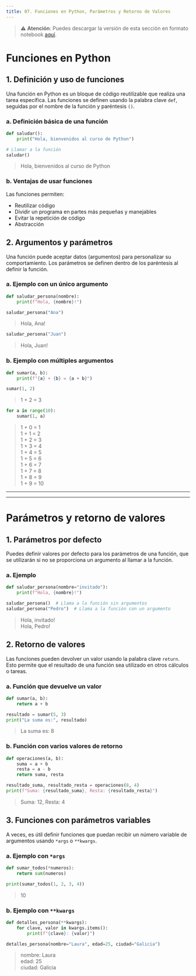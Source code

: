 ```yaml
---
title: 07. Funciones en Python, Parámetros y Retorno de Valores
---
```

> ⚠️ **Atención**:
> Puedes descargar la versión de esta sección en formato notebook [aquí](./resources/07_funciones.ipynb).  
	

# Funciones en Python

## 1. Definición y uso de funciones

Una función en Python es un bloque de código reutilizable que realiza una tarea específica. Las funciones se definen usando la palabra clave `def`, seguidas por el nombre de la función y paréntesis `()`.

### a. Definición básica de una función

```python
def saludar():
    print("Hola, bienvenidos al curso de Python")
```
	
```python
# Llamar a la función
saludar()
```
> Hola, bienvenidos al curso de Python  
	

### b. Ventajas de usar funciones

Las funciones permiten:

- Reutilizar código
- Dividir un programa en partes más pequeñas y manejables
- Evitar la repetición de código
- Abstracción
	

## 2. Argumentos y parámetros

Una función puede aceptar datos (argumentos) para personalizar su comportamiento. Los parámetros se definen dentro de los paréntesis al definir la función.

### a. Ejemplo con un único argumento

```python
def saludar_persona(nombre):
    print(f"Hola, {nombre}!")
```
	

```python
saludar_persona("Ana")
```
> Hola, Ana!  
	

```python
saludar_persona("Juan")
```
> Hola, Juan!  
	

### b. Ejemplo con múltiples argumentos

```python
def sumar(a, b):
    print(f"{a} + {b} = {a + b}")
```
	

```python
sumar(1, 2)
```
> 1 + 2 = 3  
	

```python
for a in range(10):
    sumar(1, a)
```
>  1 + 0 = 1  
>  1 + 1 = 2  
>  1 + 2 = 3  
>  1 + 3 = 4  
>  1 + 4 = 5  
>  1 + 5 = 6  
>  1 + 6 = 7  
>  1 + 7 = 8  
>  1 + 8 = 9  
>  1 + 9 = 10  
	

--- 
---

# Parámetros y retorno de valores

## 1. Parámetros por defecto

Puedes definir valores por defecto para los parámetros de una función, que se utilizarán si no se proporciona un argumento al llamar a la función.

### a. Ejemplo

```python
def saludar_persona(nombre="invitado"):
    print(f"Hola, {nombre}!")
```
	

```python
saludar_persona()  # Llama a la función sin argumentos
saludar_persona("Pedro")  # Llama a la función con un argumento
```
> Hola, invitado!  
> Hola, Pedro!  
	

## 2. Retorno de valores

Las funciones pueden devolver un valor usando la palabra clave `return`. Esto permite que el resultado de una función sea utilizado en otros cálculos o tareas.

### a. Función que devuelve un valor

```python
def sumar(a, b):
    return a + b
```
	

```python
resultado = sumar(5, 3)
print("La suma es:", resultado)
```
> La suma es: 8  
	

### b. Función con varios valores de retorno

```python
def operaciones(a, b):
    suma = a + b
    resta = a - b
    return suma, resta
```
	

```python
resultado_suma, resultado_resta = operaciones(8, 4)
print(f"Suma: {resultado_suma}, Resta: {resultado_resta}")
```
> Suma: 12, Resta: 4  


## 3. Funciones con parámetros variables

A veces, es útil definir funciones que puedan recibir un número variable de argumentos usando `*args` o `**kwargs`.

### a. Ejemplo con `*args`

```python
def sumar_todos(*numeros):
    return sum(numeros)
```
	

```python
print(sumar_todos(1, 2, 3, 4))
```
> 10  
	

### b. Ejemplo con `**kwargs`

```python
def detalles_persona(**kwargs):
    for clave, valor in kwargs.items():
        print(f"{clave}: {valor}")
```
	

```python
detalles_persona(nombre="Laura", edad=25, ciudad="Galicia")
```
> nombre: Laura  
> edad: 25  
> ciudad: Galicia  
	

